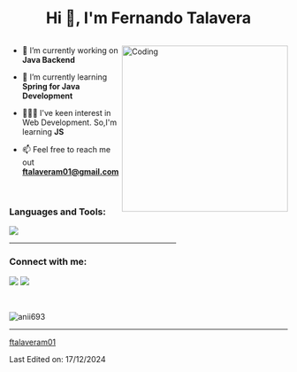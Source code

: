 <h1 align="center">Hi 👋, I'm Fernando Talavera</h1>

<p align="left"> <a href="https://twitter.com/" target="blank"><img src="https://img.shields.io/twitter/follow/?logo=twitter&style=for-the-badge" alt="" /></a> </p>
<img align="right" alt="Coding" width="300" src="https://i.pinimg.com/originals/81/17/8b/81178b47a8598f0c81c4799f2cdd4057.gif">

<!--Intro start-->
- 🔭 I’m currently working on **Java Backend**

- 🌱 I’m currently learning **Spring for Java Development**

- 👨🏼‍💻 I've keen interest in Web Development. So,I'm learning **JS**

- 📫 Feel free to reach me out **ftalaveram01@gmail.com**
<!--Intro end-->

<br>
<h3 align="left">Languages and Tools:</h3>
<p>
  <a href="https://skillicons.dev">
    <img src="https://skillicons.dev/icons?i=git,github,java,spring,mysql,html,css,js" />
  </a>
</p>

<hr width="60%" >
<h3 align="left">Connect with me:</h3>
<p align="left">
<a href="https://skillicons.dev"><img src="https://skillicons.dev/icons?i=linkedin" /></a>
<a href="https://mail.google.com/mail/u/0/?tab=rm&ogbl#inbox?compose=DmwnWrRrmRQVHPcTWhMmDlQlZBLxJdSFGTmWcWzQGshDwnrCNLfVMdGwkqjKfsNjhWmrNSJqLBHB"><img src="https://skillicons.dev/icons?i=gmail" /></a>
</p>
<br>
<p align="left"> <img src="https://komarev.com/ghpvc/?username=ftalaveram01&label=Profile%20views&color=0e75b6&style=flat" alt="anii693" /> </p>

------


[ftalaveram01](https://github.com/ftalaveram01)

Last Edited on: 17/12/2024
